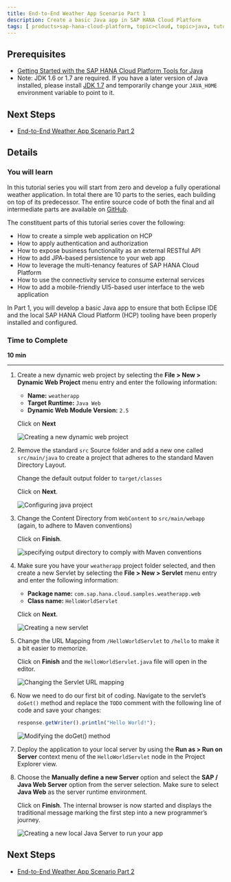 ```yaml
---
title: End-to-End Weather App Scenario Part 1
description: Create a basic Java app in SAP HANA Cloud Platform
tags: [ products>sap-hana-cloud-platform, topic>cloud, topic>java, tutorial>intermediate]
---
```


## Prerequisites  
 - [Getting Started with the SAP HANA Cloud Platform Tools for Java](https://hcp.sap.com/developers/TutorialCatalog/jav100_01_java_setup_eclipse.html)
 - Note: JDK 1.6 or 1.7 are required. If you have a later version of Java installed, please install [JDK 1.7](http://www.oracle.com/technetwork/pt/java/javase/downloads/jdk7-downloads-1880260.html) and temporarily change your `JAVA_HOME` environment variable to point to it.

## Next Steps
 - [End-to-End Weather App Scenario Part 2](http://go.sap.com/developer/tutorials/hcp-java-weatherapp-part2.html)

## Details
### You will learn  
In this tutorial series you will start from zero and develop a fully operational weather application. In total there are 10 parts to the series, each building on top of its predecessor. The entire source code of both the final and all intermediate parts are available on [GitHub](https://github.com/SAP/cloud-weatherapp).


The constituent parts of this tutorial series cover the following:

 - How to create a simple web application on HCP
 - How to apply authentication and authorization
 - How to expose business functionality as an external RESTful API
 - How to add JPA-based persistence to your web app
 - How to leverage the multi-tenancy features of SAP HANA Cloud Platform
 - How to use the connectivity service to consume external services
 - How to add a mobile-friendly UI5-based user interface to the web application

In Part 1, you will develop a basic Java app to ensure that both Eclipse IDE and the local SAP HANA Cloud Platform (HCP) tooling have been properly installed and configured.

### Time to Complete
**10 min**

---

1. Create a new dynamic web project by selecting the **File > New > Dynamic Web Project** menu entry and enter the following information:

    - **Name:** `weatherapp`
    - **Target Runtime:** `Java Web`
    - **Dynamic Web Module Version:** `2.5`

    Click on **Next**

    ![Creating a new dynamic web project](https://raw.githubusercontent.com/SAPDocuments/Tutorials/master/tutorials/hcp-java-weatherapp-part1/e2e_01-1.png)

2. Remove the standard `src` Source folder and add a new one called `src/main/java` to create a project that adheres to the standard Maven Directory Layout.

    Change the default output folder to `target/classes`

    Click on **Next**.

    ![Configuring java project](https://raw.githubusercontent.com/SAPDocuments/Tutorials/master/tutorials/hcp-java-weatherapp-part1/e2e_01-2.png)

3. Change the Content Directory from `WebContent` to `src/main/webapp` (again, to adhere to Maven conventions)

    Click on **Finish**.

    ![specifying output directory to comply with Maven conventions](https://raw.githubusercontent.com/SAPDocuments/Tutorials/master/tutorials/hcp-java-weatherapp-part1/e2e_01-3.png)

4. Make sure you have your `weatherapp` project folder selected, and then create a new Servlet by selecting the **File > New > Servlet** menu entry and enter the following information:

    - **Package name:** `com.sap.hana.cloud.samples.weatherapp.web`
    - **Class name:** `HelloWorldServlet`

    Click on **Next**.

    ![Creating a new servlet](https://raw.githubusercontent.com/SAPDocuments/Tutorials/master/tutorials/hcp-java-weatherapp-part1/e2e_01-4.png)

5. Change the URL Mapping from `/HelloWorldServlet` to `/hello` to make it a bit easier to memorize.

    Click on **Finish** and the `HelloWorldServlet.java` file will open in the editor.

    ![Changing the Servlet URL mapping](https://raw.githubusercontent.com/SAPDocuments/Tutorials/master/tutorials/hcp-java-weatherapp-part1/e2e_01-5.png)

6. Now we need to do our first bit of coding. Navigate to the servlet’s `doGet()` method and replace the `TODO` comment with the following line of code and save your changes:

    ```javascript
    response.getWriter().println("Hello World!");
    ```

    ![Modifying the doGet() method](https://raw.githubusercontent.com/SAPDocuments/Tutorials/master/tutorials/hcp-java-weatherapp-part1/e2e_01-6.png)

7. Deploy the application to your local server by using the **Run as > Run on Server** context menu of the `HelloWorldServlet` node in the Project Explorer view.

8. Choose the **Manually define a new Server** option and select the **SAP / Java Web Server** option from the server selection. Make sure to select **Java Web** as the server runtime environment.

    Click on **Finish**. The internal browser is now started and displays the traditional message marking the first step into a new programmer’s journey.

    ![Creating a new local Java Server to run your app](https://raw.githubusercontent.com/SAPDocuments/Tutorials/master/tutorials/hcp-java-weatherapp-part1/e2e_01-8.png)


## Next Steps
 - [End-to-End Weather App Scenario Part 2](http://go.sap.com/developer/tutorials/hcp-java-weatherapp-part2.html)

